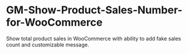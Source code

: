 # GM-Show-Product-Sales-Number-for-WooCommerce
Show total product sales in WooCommerce with ability to add fake sales count and customizable message.
